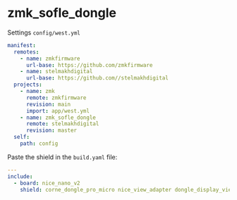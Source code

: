 # zmk_sofle_dongle

Settings `config/west.yml`

```yaml
manifest:
  remotes:
    - name: zmkfirmware
      url-base: https://github.com/zmkfirmware
    - name: stelmakhdigital
      url-base: https://github.com//stelmakhdigital
  projects:
    - name: zmk
      remote: zmkfirmware
      revision: main
      import: app/west.yml
    - name: zmk_sofle_dongle
      remote: stelmakhdigital
      revision: master
  self:
    path: config
```


Paste the shield in the `build.yaml` file:

```yaml
---
include:
  - board: nice_nano_v2
    shield: corne_dongle_pro_micro nice_view_adapter dongle_display_view_pro_micro"
```

